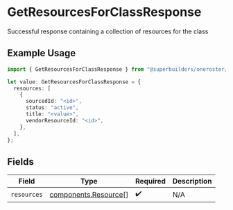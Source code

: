 # GetResourcesForClassResponse

Successful response containing a collection of resources for the class

## Example Usage

```typescript
import { GetResourcesForClassResponse } from "@superbuilders/oneroster/models/operations";

let value: GetResourcesForClassResponse = {
  resources: [
    {
      sourcedId: "<id>",
      status: "active",
      title: "<value>",
      vendorResourceId: "<id>",
    },
  ],
};
```

## Fields

| Field                                                        | Type                                                         | Required                                                     | Description                                                  |
| ------------------------------------------------------------ | ------------------------------------------------------------ | ------------------------------------------------------------ | ------------------------------------------------------------ |
| `resources`                                                  | [components.Resource](../../models/components/resource.md)[] | :heavy_check_mark:                                           | N/A                                                          |
